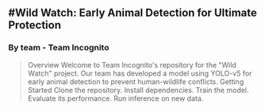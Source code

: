 #Wild Watch: Early Animal Detection for Ultimate Protection
----------------------------------------------------------------------------
### By team - **Team Incognito**
>Overview
Welcome to Team Incognito's repository for the "Wild Watch" project. Our team has developed a model using YOLO-v5 for early animal detection to prevent human-wildlife conflicts.
Getting Started
Clone the repository.
Install dependencies.
Train the model.
Evaluate its performance.
Run inference on new data.
